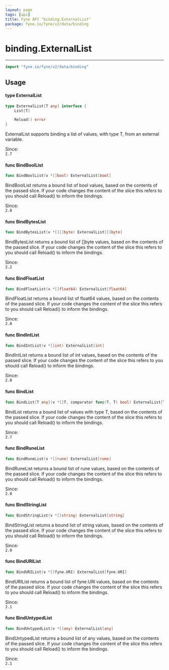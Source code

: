 ```yaml
---
layout: page
tags: [api]
title: Fyne API "binding.ExternalList"
package: fyne.io/fyne/v2/data/binding
---
```


# binding.ExternalList
---
```go
import "fyne.io/fyne/v2/data/binding"
```

## Usage

#### type ExternalList

```go
type ExternalList[T any] interface {
	List[T]

	Reload() error
}
```

ExternalList supports binding a list of values, with type T, from an external variable.


<div class="since">Since: <code>
2.7</code></div>

#### func  BindBoolList

```go
func BindBoolList(v *[]bool) ExternalList[bool]
```
BindBoolList returns a bound list of bool values, based on the contents of the passed slice. If your code changes the content of the slice this refers to you should call Reload() to inform the bindings.


<div class="since">Since: <code>
2.0</code></div>

#### func  BindBytesList

```go
func BindBytesList(v *[][]byte) ExternalList[[]byte]
```
BindBytesList returns a bound list of []byte values, based on the contents of the passed slice. If your code changes the content of the slice this refers to you should call Reload() to inform the bindings.


<div class="since">Since: <code>
2.2</code></div>

#### func  BindFloatList

```go
func BindFloatList(v *[]float64) ExternalList[float64]
```
BindFloatList returns a bound list of float64 values, based on the contents of the passed slice. If your code changes the content of the slice this refers to you should call Reload() to inform the bindings.


<div class="since">Since: <code>
2.0</code></div>

#### func  BindIntList

```go
func BindIntList(v *[]int) ExternalList[int]
```
BindIntList returns a bound list of int values, based on the contents of the passed slice. If your code changes the content of the slice this refers to you should call Reload() to inform the bindings.


<div class="since">Since: <code>
2.0</code></div>

#### func  BindList

```go
func BindList[T any](v *[]T, comparator func(T, T) bool) ExternalList[T]
```
BindList returns a bound list of values with type T, based on the contents of the passed slice. If your code changes the content of the slice this refers to you should call Reload() to inform the bindings.


<div class="since">Since: <code>
2.7</code></div>

#### func  BindRuneList

```go
func BindRuneList(v *[]rune) ExternalList[rune]
```
BindRuneList returns a bound list of rune values, based on the contents of the passed slice. If your code changes the content of the slice this refers to you should call Reload() to inform the bindings.


<div class="since">Since: <code>
2.0</code></div>

#### func  BindStringList

```go
func BindStringList(v *[]string) ExternalList[string]
```
BindStringList returns a bound list of string values, based on the contents of the passed slice. If your code changes the content of the slice this refers to you should call Reload() to inform the bindings.


<div class="since">Since: <code>
2.0</code></div>

#### func  BindURIList

```go
func BindURIList(v *[]fyne.URI) ExternalList[fyne.URI]
```
BindURIList returns a bound list of fyne.URI values, based on the contents of the passed slice. If your code changes the content of the slice this refers to you should call Reload() to inform the bindings.


<div class="since">Since: <code>
2.1</code></div>

#### func  BindUntypedList

```go
func BindUntypedList(v *[]any) ExternalList[any]
```
BindUntypedList returns a bound list of any values, based on the contents of the passed slice. If your code changes the content of the slice this refers to you should call Reload() to inform the bindings.


<div class="since">Since: <code>
2.1</code></div>
